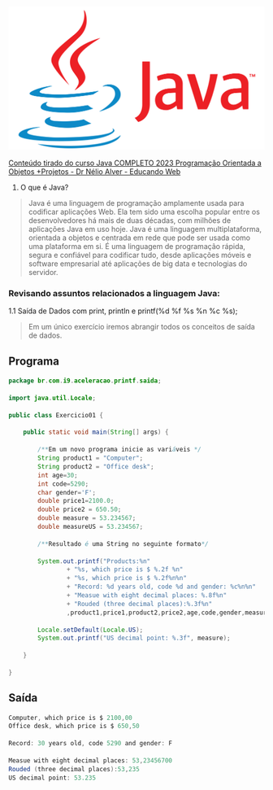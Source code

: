 ![Drag Racing](./Java.png)

[Conteúdo tirado do curso Java COMPLETO 2023 Programação Orientada a Objetos +Projetos - Dr Nélio Alver - Educando Web](https://www.udemy.com/course/java-curso-completo/)

1. O que é Java?

> Java é uma linguagem de programação amplamente usada para codificar aplicações Web. Ela tem sido uma escolha popular entre os desenvolvedores há mais de duas décadas, com milhões de aplicações Java em uso hoje. Java é uma linguagem multiplataforma, orientada a objetos e centrada em rede que pode ser usada como uma plataforma em si. É uma linguagem de programação rápida, segura e confiável para codificar tudo, desde aplicações móveis e software empresarial até aplicações de big data e tecnologias do servidor.


### Revisando assuntos relacionados a linguagem Java:

1.1 Saída de Dados com print, println e printf(%d %f %s %n %c %s);

> Em um único exercício iremos abrangir todos os conceitos de saída de dados.

## Programa

```java
package br.com.i9.aceleracao.printf.saida;

import java.util.Locale;

public class Exercicio01 {

	public static void main(String[] args) {

		/**Em um novo programa inicie as variáveis */
		String product1 = "Computer";
		String product2 = "Office desk";
		int age=30;
		int code=5290;
		char gender='F';
		double price1=2100.0;
		double price2 = 650.50;
		double measure = 53.234567;
		double measureUS = 53.234567;
		
		/**Resultado é uma String no seguinte formato*/
		
		System.out.printf("Products:%n"
				+ "%s, which price is $ %.2f %n"
				+ "%s, which price is $ %.2f%n%n"
				+ "Record: %d years old, code %d and gender: %c%n%n"
				+ "Measue with eight decimal places: %.8f%n"
				+ "Rouded (three decimal places):%.3f%n"
				,product1,price1,product2,price2,age,code,gender,measure, measure);
		
		Locale.setDefault(Locale.US);
		System.out.printf("US decimal point: %.3f", measure);
		
	}

}

```
## Saída

```java
Computer, which price is $ 2100,00 
Office desk, which price is $ 650,50

Record: 30 years old, code 5290 and gender: F

Measue with eight decimal places: 53,23456700
Rouded (three decimal places):53,235
US decimal point: 53.235


```


